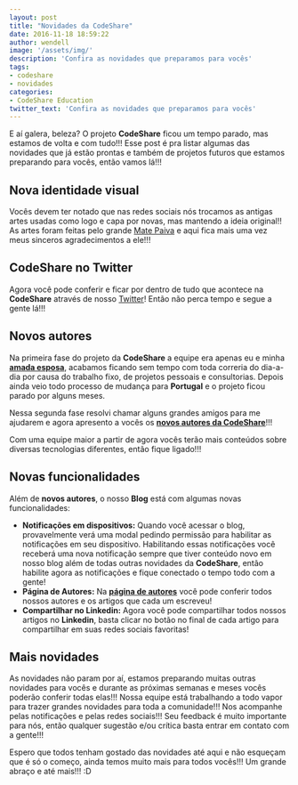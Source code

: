 ```yaml
---
layout: post
title: "Novidades da CodeShare"
date: 2016-11-18 18:59:22
author: wendell
image: '/assets/img/'
description: 'Confira as novidades que preparamos para vocês'
tags:
- codeshare
- novidades
categories:
- CodeShare Education
twitter_text: 'Confira as novidades que preparamos para vocês'
---
```


E aí galera, beleza? O projeto **CodeShare** ficou um tempo parado, mas estamos de volta e com tudo!!!
Esse post é pra listar algumas das novidades que já estão prontas e também de projetos futuros que estamos preparando para vocês, então vamos lá!!!

## Nova identidade visual

Vocês devem ter notado que nas redes sociais nós trocamos as antigas artes usadas como logo e capa por novas, mas mantendo a ideia original!! As artes foram feitas pelo grande [Mate Paiva](http://matepaiva.com) e aqui fica mais uma vez meus sinceros agradecimentos a ele!!!

## CodeShare no Twitter

Agora você pode conferir e ficar por dentro de tudo que acontece na **CodeShare** através de nosso [Twitter](https://twitter.com/codeshare_br)! Então não perca tempo e segue a gente lá!!!

## Novos autores

Na primeira fase do projeto da **CodeShare** a equipe era apenas eu e minha **[amada esposa](https://facebook.com/juliana.barbosa.MK)**, acabamos ficando sem tempo com toda correria do dia-a-dia por causa do trabalho fixo, de projetos pessoais e consultorias. Depois ainda veio todo processo de mudança para **Portugal** e o projeto ficou parado por alguns meses.  

Nessa segunda fase resolvi chamar alguns grandes amigos para me ajudarem e agora apresento a vocês os **[novos autores da CodeShare](http://blog.codeshare.com.br/authors)**!!!  

Com uma equipe maior a partir de agora vocês terão mais conteúdos sobre diversas tecnologias diferentes, então fique ligado!!!

## Novas funcionalidades

Além de **novos autores**, o nosso **Blog** está com algumas novas funcionalidades:

- **Notificações em dispositivos:** Quando você acessar o blog, provavelmente verá uma modal pedindo permissão para habilitar as notificações em seu dispositivo. Habilitando essas notificações você receberá uma nova notificação sempre que tiver conteúdo novo em nosso blog além de todas outras novidades da **CodeShare**, então habilite agora as notificações e fique conectado o tempo todo com a gente!
- **Página de Autores:** Na **[página de autores](http://blog.codeshare.com.br/authors)** você pode conferir todos nossos autores e os artigos que cada um escreveu!
- **Compartilhar no Linkedin:** Agora você pode compartilhar todos nossos artigos no **Linkedin**, basta clicar no botão no final de cada artigo para compartilhar em suas redes sociais favoritas!


## Mais novidades

As novidades não param por aí, estamos preparando muitas outras novidades para vocês e durante as próximas semanas e meses vocês poderão conferir todas elas!!! Nossa equipe está trabalhando a todo vapor para trazer grandes novidades para toda a comunidade!!! Nos acompanhe pelas notificações e pelas redes sociais!!! Seu feedback é muito importante para nós, então qualquer sugestão e/ou crítica basta entrar em contato com a gente!!!  

Espero que todos tenham gostado das novidades até aqui e não esqueçam que é só o começo, ainda temos muito mais para todos vocês!!! Um grande abraço e até mais!!! :D

